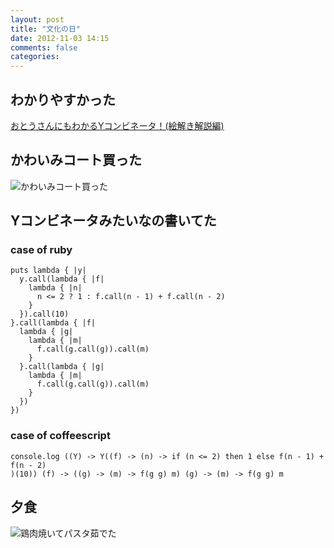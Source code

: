 ```yaml
---
layout: post
title: "文化の日"
date: 2012-11-03 14:15
comments: false
categories: 
---
```


## わかりやすかった  
[おとうさんにもわかるYコンビネータ！(絵解き解説編)](http://d.hatena.ne.jp/r-west/20090417/1239972722)  

## かわいみコート買った
![かわいみコート買った](http://dl.dropbox.com/u/54255753/blog/201211/1351951130405-1.jpg)  

## Yコンビネータみたいなの書いてた  

### case of ruby
    puts lambda { |y|
      y.call(lambda { |f|
        lambda { |n|
          n <= 2 ? 1 : f.call(n - 1) + f.call(n - 2)
        }
      }).call(10)
    }.call(lambda { |f|
      lambda { |g|
        lambda { |m|
          f.call(g.call(g)).call(m)
        }
      }.call(lambda { |g|
        lambda { |m|
          f.call(g.call(g)).call(m)
        }
      })
    })

### case of coffeescript
    console.log ((Y) -> Y((f) -> (n) -> if (n <= 2) then 1 else f(n - 1) + f(n - 2)
    )(10)) (f) -> ((g) -> (m) -> f(g g) m) (g) -> (m) -> f(g g) m

## 夕食
![鶏肉焼いてパスタ茹でた](http://dl.dropbox.com/u/54255753/blog/201211/1351934736127.jpg)  
